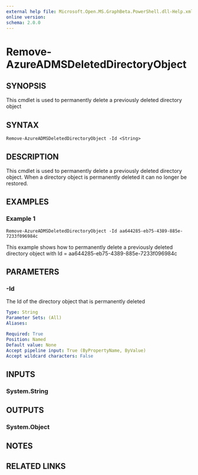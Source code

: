 ```yaml
---
external help file: Microsoft.Open.MS.GraphBeta.PowerShell.dll-Help.xml
online version: 
schema: 2.0.0
---
```


# Remove-AzureADMSDeletedDirectoryObject

## SYNOPSIS
This cmdlet is used to permanently delete a previously deleted directory object

## SYNTAX

```
Remove-AzureADMSDeletedDirectoryObject -Id <String>
```

## DESCRIPTION
This cmdlet is used to permanently delete a previously deleted directory object.
When a directory object is permanently deleted it can no longer be restored.

## EXAMPLES

### Example 1
```
Remove-AzureADMSDeletedDirectoryObject -Id aa644285-eb75-4389-885e-7233f096984c
```

This example shows how to permanently delete a previously deleted directory object with Id = aa644285-eb75-4389-885e-7233f096984c

## PARAMETERS

### -Id
The Id of the directory object that is permanently deleted

```yaml
Type: String
Parameter Sets: (All)
Aliases: 

Required: True
Position: Named
Default value: None
Accept pipeline input: True (ByPropertyName, ByValue)
Accept wildcard characters: False
```

## INPUTS

### System.String

## OUTPUTS

### System.Object

## NOTES

## RELATED LINKS

